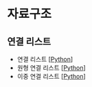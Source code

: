 # 자료구조

## 연결 리스트

- 연결 리스트 [[Python](./linked_list.py)]
- 원형 연결 리스트 [[Python](./circular_linked_list.py)]
- 이중 연결 리스트 [[Python](./doubly_linked_list.py)]